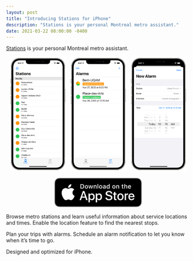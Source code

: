 ```yaml
---
layout: post
title: "Introducing Stations for iPhone"
description: "Stations is your personal Montreal metro assistant."
date: 2021-03-22 08:00:00 -0400
---
```


[Stations][stations] is your personal Montreal metro assistant.

<p style="text-align: center;">
    <img src="/assets/images/stations/iphone-navigate.png" alt="Stops" style="max-width: 31%; margin-right: 1%;" />
    <img src="/assets/images/stations/iphone-trips.png" alt="Trips" style="max-width: 31%; margin-right: 1%;" />
    <img src="/assets/images/stations/iphone-new-alarm.png" alt="New Alarm" style="max-width: 31%;" />
</p>

<p style="text-align: center;">
    <a href="https://apps.apple.com/us/app/stations/id1542405750">
        <img class="app-store-badge" src="/assets/images/appstore.svg" alt="Download on the App Store">
    </a>
</p>

Browse metro stations and learn useful information about service locations and times. Enable the location feature to find the nearest stops.

Plan your trips with alarms. Schedule an alarm notification to let you know when it’s time to go.

Designed and optimized for iPhone.

[stations]: https://stationsmontreal.app
